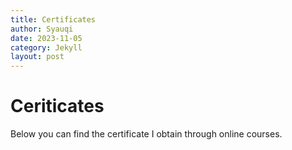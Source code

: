 ```yaml
---
title: Certificates
author: Syauqi
date: 2023-11-05
category: Jekyll
layout: post
---
```


# Ceriticates

Below you can find the certificate I obtain through online courses.